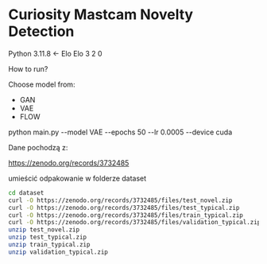 # Curiosity Mastcam Novelty Detection

Python 3.11.8 <- Elo Elo 3 2 0 


How to run?

Choose model from:
- GAN
- VAE 
- FLOW 

python main.py --model VAE --epochs 50 --lr 0.0005 --device cuda


Dane pochodzą z:

https://zenodo.org/records/3732485

umieścić odpakowanie w folderze dataset

```bash
cd dataset
curl -O https://zenodo.org/records/3732485/files/test_novel.zip
curl -O https://zenodo.org/records/3732485/files/test_typical.zip
curl -O https://zenodo.org/records/3732485/files/train_typical.zip
curl -O https://zenodo.org/records/3732485/files/validation_typical.zip
unzip test_novel.zip
unzip test_typical.zip
unzip train_typical.zip
unzip validation_typical.zip
```